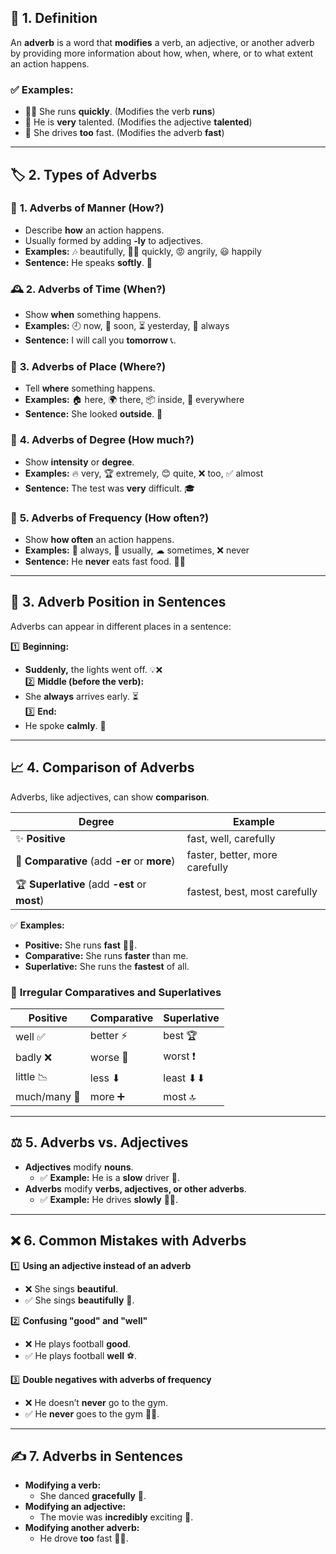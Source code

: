 ## 📝 **1. Definition**

An **adverb** is a word that **modifies** a verb, an adjective, or another adverb by providing more information about how, when, where, or to what extent an action happens.

### ✅ **Examples:**

- 🏃‍♂️ She runs **quickly**. (Modifies the verb **runs**)
- 🎤 He is **very** talented. (Modifies the adjective **talented**)
- 🚗 She drives **too** fast. (Modifies the adverb **fast**)

---

## 🏷 **2. Types of Adverbs**

### 🔹 **1. Adverbs of Manner (How?)**

- Describe **how** an action happens.
- Usually formed by adding **-ly** to adjectives.
- **Examples:** 🎶 beautifully, 🏃‍♂️ quickly, 😡 angrily, 😃 happily
- **Sentence:** He speaks **softly**. 🎤

### 🕰 **2. Adverbs of Time (When?)**

- Show **when** something happens.
- **Examples:** 🕘 now, 🚀 soon, ⏳ yesterday, 📆 always
- **Sentence:** I will call you **tomorrow** 📞.

### 📍 **3. Adverbs of Place (Where?)**

- Tell **where** something happens.
- **Examples:** 🏠 here, 🌍 there, 📦 inside, 🌟 everywhere
- **Sentence:** She looked **outside**. 👀

### 📏 **4. Adverbs of Degree (How much?)**

- Show **intensity** or **degree**.
- **Examples:** 🔥 very, 🏆 extremely, 😊 quite, ❌ too, ✅ almost
- **Sentence:** The test was **very** difficult. 🎓

### 🔄 **5. Adverbs of Frequency (How often?)**

- Show **how often** an action happens.
- **Examples:** 💯 always, 🔁 usually, ☁ sometimes, ❌ never
- **Sentence:** He **never** eats fast food. 🍔❌

---

## 🔀 **3. Adverb Position in Sentences**

Adverbs can appear in different places in a sentence:

1️⃣ **Beginning:**

- **Suddenly,** the lights went off. 💡❌  
    2️⃣ **Middle (before the verb):**
- She **always** arrives early. ⏳  
    3️⃣ **End:**
- He spoke **calmly**. 🎤

---

## 📈 **4. Comparison of Adverbs**

Adverbs, like adjectives, can show **comparison**.

|**Degree**|**Example**|
|---|---|
|✨ **Positive**|fast, well, carefully|
|🚀 **Comparative** (add **-er** or **more**)|faster, better, more carefully|
|🏆 **Superlative** (add **-est** or **most**)|fastest, best, most carefully|

✅ **Examples:**

- **Positive:** She runs **fast** 🏃‍♀️.
- **Comparative:** She runs **faster** than me.
- **Superlative:** She runs the **fastest** of all.

### 🔄 **Irregular Comparatives and Superlatives**

|**Positive**|**Comparative**|**Superlative**|
|---|---|---|
|well ✅|better ⚡|best 🏆|
|badly ❌|worse 🚫|worst ❗|
|little 📉|less ⬇|least ⬇⬇|
|much/many 🔢|more ➕|most 🔝|

---

## ⚖ **5. Adverbs vs. Adjectives**

- **Adjectives** modify **nouns**.
    - ✅ **Example:** He is a **slow** driver 🚗.
- **Adverbs** modify **verbs, adjectives, or other adverbs**.
    - ✅ **Example:** He drives **slowly** 🚗💨.

---

## ❌ **6. Common Mistakes with Adverbs**

1️⃣ **Using an adjective instead of an adverb**

- ❌ She sings **beautiful**.
- ✅ She sings **beautifully** 🎤.

2️⃣ **Confusing "good" and "well"**

- ❌ He plays football **good**.
- ✅ He plays football **well** ⚽.

3️⃣ **Double negatives with adverbs of frequency**

- ❌ He doesn’t **never** go to the gym.
- ✅ He **never** goes to the gym 🏋‍♂️.

---

## ✍ **7. Adverbs in Sentences**

- **Modifying a verb:**
    - She danced **gracefully** 💃.
- **Modifying an adjective:**
    - The movie was **incredibly** exciting 🎥.
- **Modifying another adverb:**
    - He drove **too** fast 🚗💨.